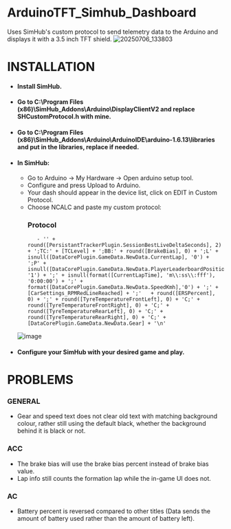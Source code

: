 # ArduinoTFT_Simhub_Dashboard
Uses SimHub's custom protocol to send telemetry data to the Arduino and displays it with a 3.5 inch TFT shield.
![20250706_133803](https://github.com/user-attachments/assets/40750e6e-4f6f-4287-bf0a-33af1c73173b)


# INSTALLATION
  - #### Install SimHub.
  - #### Go to C:\Program Files (x86)\SimHub\_Addons\Arduino\DisplayClientV2 and replace SHCustomProtocol.h with mine.
  - #### Go to C:\Program Files (x86)\SimHub\_Addons\Arduino\ArduinoIDE\arduino-1.6.13\libraries and put in the libraries, replace if needed.
  - #### In SimHub:
    - Go to Arduino -> My Hardware -> Open arduino setup tool.
    - Configure and press Upload to Arduino.
    - Your dash should appear in the device list, click on EDIT in Custom Protocol.
    - Choose NCALC and paste my custom protocol:
      ### Protocol
             - '' + round([PersistantTrackerPlugin.SessionBestLiveDeltaSeconds], 2) + ';TC:' + [TCLevel] + ';BB:' + round([BrakeBias], 0) + ';L' + isnull([DataCorePlugin.GameData.NewData.CurrentLap], '0') + ';P' +  isnull([DataCorePlugin.GameData.NewData.PlayerLeaderboardPosition], '1') + ';' + isnull(format([CurrentLapTime], 'm\\:ss\\:fff'), '0:00:00') + ';' + format([DataCorePlugin.GameData.NewData.SpeedKmh],'0') + ';' + [CarSettings_RPMRedLineReached] + ';'   + round([ERSPercent], 0) + ';' + round([TyreTemperatureFrontLeft], 0) + 'C;' + round([TyreTemperatureFrontRight], 0) + 'C;' + round([TyreTemperatureRearLeft], 0) + 'C;' + round([TyreTemperatureRearRight], 0) + 'C;' + [DataCorePlugin.GameData.NewData.Gear] + '\n'
    ![image](https://github.com/user-attachments/assets/1611bf49-41c5-4dab-9fb1-64125009d26b)

  - #### Configure your SimHub with your desired game and play.


# PROBLEMS

  ### GENERAL
  - Gear and speed text does not clear old text with matching background colour, rather still using the default black, whether the background behind it is black or not.
  ### ACC
  - The brake bias will use the brake bias percent instead of brake bias value.
  - Lap info still counts the formation lap while the in-game UI does not.
  ### AC
  - Battery percent is reversed compared to other titles (Data sends the amount of battery used rather than the amount of battery left).
